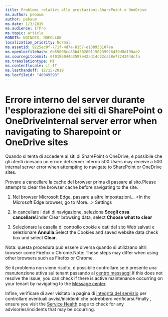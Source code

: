 ```yaml
---
title: Problemi relativi alle prestazioni-SharePoint o OneDrive
ms.author: pebaum
author: pebaum
ms.date: 1/3/2019
ms.audience: ITPro
ms.topic: article
ROBOTS: NOINDEX, NOFOLLOW
localization_priority: Normal
ms.assetid: 9225ec0f-771f-4d7a-8157-e188953107aa
ms.openlocfilehash: 0b55008cc83b4302801150239926439d8d198ae2
ms.sourcegitcommit: 0f0186044a3597e42ad14c32ca58e7224344dcfa
ms.translationtype: MT
ms.contentlocale: it-IT
ms.lasthandoff: 12/15/2019
ms.locfileid: "40049593"
---
```

# <a name="internal-server-error-when-navigating-to-sharepoint-or-onedrive-sites"></a><span data-ttu-id="352ce-102">Errore interno del server durante l'esplorazione dei siti di SharePoint o OneDrive</span><span class="sxs-lookup"><span data-stu-id="352ce-102">Internal server error when navigating to Sharepoint or OneDrive sites</span></span>

<span data-ttu-id="352ce-103">Quando si tenta di accedere ai siti di SharePoint o OneDrive, è possibile che gli utenti ricevano un errore del server interno 500.</span><span class="sxs-lookup"><span data-stu-id="352ce-103">Users may receive a 500 internal server error when attempting to navigate to SharePoint or OneDrive sites.</span></span> 

<span data-ttu-id="352ce-104">Provare a cancellare la cache del browser prima di passare al sito.</span><span class="sxs-lookup"><span data-stu-id="352ce-104">Please attempt to clear the browser cache before navigating to the site.</span></span>


1. <span data-ttu-id="352ce-105">Nel browser Microsoft Edge, passare a altre impostazioni... ></span><span class="sxs-lookup"><span data-stu-id="352ce-105">In the Microsoft Edge browser, go to More...> Settings</span></span>

2. <span data-ttu-id="352ce-106">In cancellare i dati di navigazione, seleziona **Scegli cosa cancellare**</span><span class="sxs-lookup"><span data-stu-id="352ce-106">Under Clear browsing data, select **Choose what to clear**</span></span>

3. <span data-ttu-id="352ce-107">Selezionare la casella di controllo cookie e dati del sito Web salvati e selezionare **Annulla**.</span><span class="sxs-lookup"><span data-stu-id="352ce-107">Select the Cookies and saved website data check box and select **Clear**.</span></span>

<span data-ttu-id="352ce-108">Nota: questa procedura può essere diversa quando si utilizzano altri browser come Firefox o Chrome.</span><span class="sxs-lookup"><span data-stu-id="352ce-108">Note: These steps may differ when using other browsers such as Firefox or Chrome.</span></span>

<span data-ttu-id="352ce-109">Se il problema non viene risolto, è possibile controllare se è presente una manutenzione attiva sul tenant passando al [centro messaggi](https://portal.office.com/adminportal/home#/MessageCenter).</span><span class="sxs-lookup"><span data-stu-id="352ce-109">If this does not resolve the issue, you can check if there is active maintenance occurring on your tenant by navigating to the [Message center](https://portal.office.com/adminportal/home#/MessageCenter).</span></span>

<span data-ttu-id="352ce-110">Infine, verificare di aver visitato la pagina di [integrità del servizio](https://portal.office.com/adminportal/home#/servicehealth) per controllare eventuali avvisi/incidenti che potrebbero verificarsi.</span><span class="sxs-lookup"><span data-stu-id="352ce-110">Finally , ensure you visit the [Service Health](https://portal.office.com/adminportal/home#/servicehealth) page to check for any advisories/incidents that may be occurring.</span></span>

